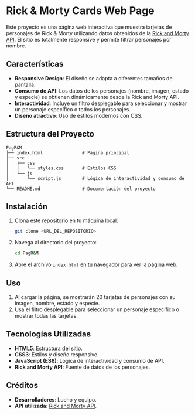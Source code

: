 # Rick & Morty Cards Web Page

Este proyecto es una página web interactiva que muestra tarjetas de personajes de Rick & Morty utilizando datos obtenidos de la [Rick and Morty API](https://rickandmortyapi.com/). El sitio es totalmente responsive y permite filtrar personajes por nombre.

## Características

- **Responsive Design**: El diseño se adapta a diferentes tamaños de pantalla.
- **Consumo de API**: Los datos de los personajes (nombre, imagen, estado y especie) se obtienen dinámicamente desde la Rick and Morty API.
- **Interactividad**: Incluye un filtro desplegable para seleccionar y mostrar un personaje específico o todos los personajes.
- **Diseño atractivo**: Uso de estilos modernos con CSS.

## Estructura del Proyecto

```
PagR&M
├── index.html               # Página principal
├── src
│   ├── css
│   │   └── styles.css       # Estilos CSS
│   └── js
│       └── script.js        # Lógica de interactividad y consumo de API
└── README.md                # Documentación del proyecto
```

## Instalación

1. Clona este repositorio en tu máquina local:
   ```bash
   git clone <URL_DEL_REPOSITORIO>
   ```
2. Navega al directorio del proyecto:
   ```bash
   cd PagR&M
   ```
3. Abre el archivo `index.html` en tu navegador para ver la página web.

## Uso

1. Al cargar la página, se mostrarán 20 tarjetas de personajes con su imagen, nombre, estado y especie.
2. Usa el filtro desplegable para seleccionar un personaje específico o mostrar todas las tarjetas.

## Tecnologías Utilizadas

- **HTML5**: Estructura del sitio.
- **CSS3**: Estilos y diseño responsive.
- **JavaScript (ES6)**: Lógica de interactividad y consumo de API.
- **Rick and Morty API**: Fuente de datos de los personajes.

## Créditos

- **Desarrolladores**: Lucho y equipo.
- **API utilizada**: [Rick and Morty API](https://rickandmortyapi.com/).
